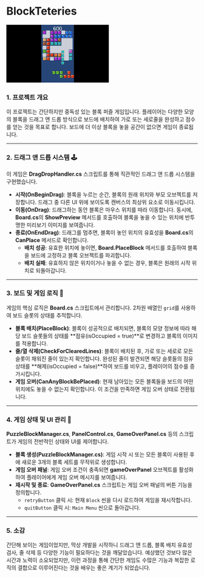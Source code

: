 # BlockTeteries

![Alt Text](Play.gif)

### 1. 프로젝트 개요

이 프로젝트는 간단하지만 중독성 있는 블록 퍼즐 게임입니다. 플레이어는 다양한 모양의 블록을 드래그 앤 드롭 방식으로 보드에 배치하여 가로 또는 세로줄을 완성하고 점수를 얻는 것을 목표로 합니다. 보드에 더 이상 블록을 놓을 공간이 없으면 게임이 종료됩니다.

---

### 2. 드래그 앤 드롭 시스템 🕹️

이 게임은 **DragDropHandler.cs** 스크립트를 통해 직관적인 드래그 앤 드롭 시스템을 구현했습니다.

* **시작(OnBeginDrag)**: 블록을 누르는 순간, 블록의 원래 위치와 부모 오브젝트를 저장합니다. 드래그 중 다른 UI 위에 보이도록 캔버스의 최상위 요소로 이동시킵니다.
* **이동(OnDrag)**: 드래그하는 동안 블록은 마우스 위치를 따라 이동합니다. 동시에, **Board.cs**의 **ShowPreview** 메서드를 호출하여 블록을 놓을 수 있는 위치에 반투명한 미리보기 이미지를 보여줍니다.
* **종료(OnEndDrag)**: 드래그를 멈추면, 블록이 놓인 위치의 유효성을 **Board.cs**의 **CanPlace** 메서드로 확인합니다.
    * **배치 성공**: 유효한 위치에 놓이면, **Board.PlaceBlock** 메서드를 호출하여 블록을 보드에 고정하고 블록 오브젝트를 파괴합니다.
    * **배치 실패**: 유효하지 않은 위치이거나 놓을 수 없는 경우, 블록은 원래의 시작 위치로 되돌아갑니다.

---

### 3. 보드 및 게임 로직 🧩

게임의 핵심 로직은 **Board.cs** 스크립트에서 관리합니다. 2차원 배열인 `grid`를 사용하여 보드 슬롯의 상태를 추적합니다.

* **블록 배치(PlaceBlock)**: 블록이 성공적으로 배치되면, 블록의 모양 정보에 따라 해당 보드 슬롯들의 상태를 **점유(isOccupied = true)**로 변경하고 블록의 이미지를 적용합니다.
* **줄/열 삭제(CheckForClearedLines)**: 블록이 배치된 후, 가로 또는 세로로 모든 슬롯이 채워진 줄이 있는지 확인합니다. 완성된 줄이 발견되면 해당 슬롯들의 점유 상태를 **해제(isOccupied = false)**하여 보드를 비우고, 플레이어의 점수를 증가시킵니다.
* **게임 오버(CanAnyBlockBePlaced)**: 현재 남아있는 모든 블록들을 보드의 어떤 위치에도 놓을 수 없는지 확인합니다. 이 조건을 만족하면 게임 오버 상태로 전환됩니다.

---

### 4. 게임 상태 및 UI 관리 🔄

**PuzzleBlockManager.cs**, **PanelControl.cs**, **GameOverPanel.cs** 등의 스크립트가 게임의 전반적인 상태와 UI를 제어합니다.

* **블록 생성(PuzzleBlockManager.cs)**: 게임 시작 시 또는 모든 블록이 사용된 후에 새로운 3개의 블록 세트를 무작위로 생성합니다.
* **게임 오버 패널**: 게임 오버 조건이 충족되면 **gameOverPanel** 오브젝트를 활성화하여 플레이어에게 게임 오버 메시지를 보여줍니다.
* **재시작 및 종료**: **GameOverPanel.cs** 스크립트는 게임 오버 패널의 버튼 기능을 정의합니다.
    * `retryButton` 클릭 시: 현재 `Block` 씬을 다시 로드하여 게임을 재시작합니다.
    * `quitButton` 클릭 시: `Main Menu` 씬으로 돌아갑니다.

---

### 5. 소감

간단해 보이는 게임이었지만, 막상 개발을 시작하니 드래그 앤 드롭, 블록 배치 유효성 검사, 줄 삭제 등 다양한 기능이 필요하다는 것을 깨달았습니다. 예상했던 것보다 많은 시간과 노력이 소요되었지만, 이런 과정을 통해 간단한 게임도 수많은 기능과 복잡한 로직의 결합으로 이루어진다는 것을 배우는 좋은 계기가 되었습니다.
